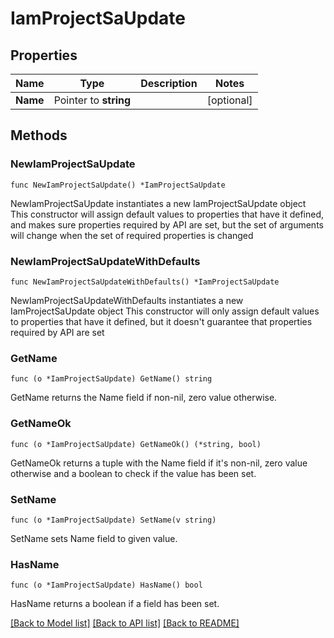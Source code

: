 # IamProjectSaUpdate

## Properties

Name | Type | Description | Notes
------------ | ------------- | ------------- | -------------
**Name** | Pointer to **string** |  | [optional] 

## Methods

### NewIamProjectSaUpdate

`func NewIamProjectSaUpdate() *IamProjectSaUpdate`

NewIamProjectSaUpdate instantiates a new IamProjectSaUpdate object
This constructor will assign default values to properties that have it defined,
and makes sure properties required by API are set, but the set of arguments
will change when the set of required properties is changed

### NewIamProjectSaUpdateWithDefaults

`func NewIamProjectSaUpdateWithDefaults() *IamProjectSaUpdate`

NewIamProjectSaUpdateWithDefaults instantiates a new IamProjectSaUpdate object
This constructor will only assign default values to properties that have it defined,
but it doesn't guarantee that properties required by API are set

### GetName

`func (o *IamProjectSaUpdate) GetName() string`

GetName returns the Name field if non-nil, zero value otherwise.

### GetNameOk

`func (o *IamProjectSaUpdate) GetNameOk() (*string, bool)`

GetNameOk returns a tuple with the Name field if it's non-nil, zero value otherwise
and a boolean to check if the value has been set.

### SetName

`func (o *IamProjectSaUpdate) SetName(v string)`

SetName sets Name field to given value.

### HasName

`func (o *IamProjectSaUpdate) HasName() bool`

HasName returns a boolean if a field has been set.


[[Back to Model list]](../README.md#documentation-for-models) [[Back to API list]](../README.md#documentation-for-api-endpoints) [[Back to README]](../README.md)


